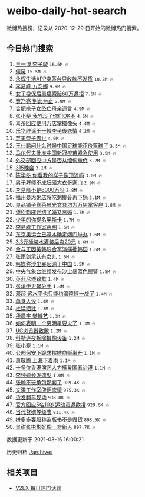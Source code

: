 # weibo-daily-hot-search

微博热搜榜，记录从 2020-12-29 日开始的微博热门搜索。

## 今日热门搜索

<!-- BEGIN -->

1. [王一博 李子璇](https://s.weibo.com/weibo?q=%E7%8E%8B%E4%B8%80%E5%8D%9A%20%E6%9D%8E%E5%AD%90%E7%92%87&Refer=top) `16.6M 🔥`
1. [何炅](https://s.weibo.com/weibo?q=%E4%BD%95%E7%82%85&Refer=top) `15.5M 🔥`
1. [永辉生活APP卖茅台只收款不发货](https://s.weibo.com/weibo?q=%23%E6%B0%B8%E8%BE%89%E7%94%9F%E6%B4%BBAPP%E5%8D%96%E8%8C%85%E5%8F%B0%E5%8F%AA%E6%94%B6%E6%AC%BE%E4%B8%8D%E5%8F%91%E8%B4%A7%23&Refer=top) `10.2M 🔥`
1. [李易峰 方安娜](https://s.weibo.com/weibo?q=%E6%9D%8E%E6%98%93%E5%B3%B0%20%E6%96%B9%E5%AE%89%E5%A8%9C&Refer=top) `9.9M 🔥`
1. [女子投保后患癌索赔60万遭拒](https://s.weibo.com/weibo?q=%23%E5%A5%B3%E5%AD%90%E6%8A%95%E4%BF%9D%E5%90%8E%E6%82%A3%E7%99%8C%E7%B4%A2%E8%B5%9460%E4%B8%87%E9%81%AD%E6%8B%92%23&Refer=top) `7.5M 🔥`
1. [贾乃亮 到此为止](https://s.weibo.com/weibo?q=%E8%B4%BE%E4%B9%83%E4%BA%AE%20%E5%88%B0%E6%AD%A4%E4%B8%BA%E6%AD%A2&Refer=top) `5.8M 🔥`
1. [合肥携子女坠亡母亲遗言](https://s.weibo.com/weibo?q=%E5%90%88%E8%82%A5%E6%90%BA%E5%AD%90%E5%A5%B3%E5%9D%A0%E4%BA%A1%E6%AF%8D%E4%BA%B2%E9%81%97%E8%A8%80&Refer=top) `4.9M 🔥`
1. [张小斐 我YES了你们OK不](https://s.weibo.com/weibo?q=%E5%BC%A0%E5%B0%8F%E6%96%90%20%E6%88%91YES%E4%BA%86%E4%BD%A0%E4%BB%ACOK%E4%B8%8D&Refer=top) `4.6M 🔥`
1. [喜茶回应使用万店掌摄像头](https://s.weibo.com/weibo?q=%23%E5%96%9C%E8%8C%B6%E5%9B%9E%E5%BA%94%E4%BD%BF%E7%94%A8%E4%B8%87%E5%BA%97%E6%8E%8C%E6%91%84%E5%83%8F%E5%A4%B4%23&Refer=top) `4.4M 🔥`
1. [乐华辟谣王一博李子璇恋情](https://s.weibo.com/weibo?q=%23%E4%B9%90%E5%8D%8E%E8%BE%9F%E8%B0%A3%E7%8E%8B%E4%B8%80%E5%8D%9A%E6%9D%8E%E5%AD%90%E7%92%87%E6%81%8B%E6%83%85%23&Refer=top) `4.2M 🔥`
1. [芝美奈子去世](https://s.weibo.com/weibo?q=%E8%8A%9D%E7%BE%8E%E5%A5%88%E5%AD%90%E5%8E%BB%E4%B8%96&Refer=top) `4.0M 🔥`
1. [王仕鹏问什么时候中国足球能评价篮球了](https://s.weibo.com/weibo?q=%23%E7%8E%8B%E4%BB%95%E9%B9%8F%E9%97%AE%E4%BB%80%E4%B9%88%E6%97%B6%E5%80%99%E4%B8%AD%E5%9B%BD%E8%B6%B3%E7%90%83%E8%83%BD%E8%AF%84%E4%BB%B7%E7%AF%AE%E7%90%83%E4%BA%86%23&Refer=top) `3.5M 🔥`
1. [马尔代夫批准中国新冠疫苗紧急使用](https://s.weibo.com/weibo?q=%E9%A9%AC%E5%B0%94%E4%BB%A3%E5%A4%AB%E6%89%B9%E5%87%86%E4%B8%AD%E5%9B%BD%E6%96%B0%E5%86%A0%E7%96%AB%E8%8B%97%E7%B4%A7%E6%80%A5%E4%BD%BF%E7%94%A8&Refer=top) `3.5M 🔥`
1. [外交部回应中方是否从缅甸撤侨](https://s.weibo.com/weibo?q=%E5%A4%96%E4%BA%A4%E9%83%A8%E5%9B%9E%E5%BA%94%E4%B8%AD%E6%96%B9%E6%98%AF%E5%90%A6%E4%BB%8E%E7%BC%85%E7%94%B8%E6%92%A4%E4%BE%A8&Refer=top) `3.2M 🔥`
1. [315晚会](https://s.weibo.com/weibo?q=%23315%E6%99%9A%E4%BC%9A%23&Refer=top) `3.1M 🔥`
1. [陈学冬 你看我的样子像顶流吗](https://s.weibo.com/weibo?q=%E9%99%88%E5%AD%A6%E5%86%AC%20%E4%BD%A0%E7%9C%8B%E6%88%91%E7%9A%84%E6%A0%B7%E5%AD%90%E5%83%8F%E9%A1%B6%E6%B5%81%E5%90%97&Refer=top) `3.0M 🔥`
1. [男子拜师不成狂砸大衣哥家门](https://s.weibo.com/weibo?q=%23%E7%94%B7%E5%AD%90%E6%8B%9C%E5%B8%88%E4%B8%8D%E6%88%90%E7%8B%82%E7%A0%B8%E5%A4%A7%E8%A1%A3%E5%93%A5%E5%AE%B6%E9%97%A8%23&Refer=top) `2.9M 🔥`
1. [李易峰不是6000万吗](https://s.weibo.com/weibo?q=%E6%9D%8E%E6%98%93%E5%B3%B0%E4%B8%8D%E6%98%AF6000%E4%B8%87%E5%90%97&Refer=top) `2.8M 🔥`
1. [福州曼玲粥店将吃剩排骨再下锅](https://s.weibo.com/weibo?q=%23%E7%A6%8F%E5%B7%9E%E6%9B%BC%E7%8E%B2%E7%B2%A5%E5%BA%97%E5%B0%86%E5%90%83%E5%89%A9%E6%8E%92%E9%AA%A8%E5%86%8D%E4%B8%8B%E9%94%85%23&Refer=top) `2.1M 🔥`
1. [良品铺子喜茶晨光文具均为万店掌客户](https://s.weibo.com/weibo?q=%23%E8%89%AF%E5%93%81%E9%93%BA%E5%AD%90%E5%96%9C%E8%8C%B6%E6%99%A8%E5%85%89%E6%96%87%E5%85%B7%E5%9D%87%E4%B8%BA%E4%B8%87%E5%BA%97%E6%8E%8C%E5%AE%A2%E6%88%B7%23&Refer=top) `1.8M 🔥`
1. [谭松韵辟谣结了婚又离婚](https://s.weibo.com/weibo?q=%23%E8%B0%AD%E6%9D%BE%E9%9F%B5%E8%BE%9F%E8%B0%A3%E7%BB%93%E4%BA%86%E5%A9%9A%E5%8F%88%E7%A6%BB%E5%A9%9A%23&Refer=top) `1.7M 🔥`
1. [少年的你提名奥斯卡](https://s.weibo.com/weibo?q=%23%E5%B0%91%E5%B9%B4%E7%9A%84%E4%BD%A0%E6%8F%90%E5%90%8D%E5%A5%A5%E6%96%AF%E5%8D%A1%23&Refer=top) `1.7M 🔥`
1. [李易峰工作室声明](https://s.weibo.com/weibo?q=%23%E6%9D%8E%E6%98%93%E5%B3%B0%E5%B7%A5%E4%BD%9C%E5%AE%A4%E5%A3%B0%E6%98%8E%23&Refer=top) `1.6M 🔥`
1. [东京奥运会已基本确定闭门举办](https://s.weibo.com/weibo?q=%E4%B8%9C%E4%BA%AC%E5%A5%A5%E8%BF%90%E4%BC%9A%E5%B7%B2%E5%9F%BA%E6%9C%AC%E7%A1%AE%E5%AE%9A%E9%97%AD%E9%97%A8%E4%B8%BE%E5%8A%9E&Refer=top) `1.6M 🔥`
1. [3.3元桶装水灌装后卖20元](https://s.weibo.com/weibo?q=3.3%E5%85%83%E6%A1%B6%E8%A3%85%E6%B0%B4%E7%81%8C%E8%A3%85%E5%90%8E%E5%8D%9620%E5%85%83&Refer=top) `1.6M 🔥`
1. [金与正因美韩联合军演痛批韩国](https://s.weibo.com/weibo?q=%23%E9%87%91%E4%B8%8E%E6%AD%A3%E5%9B%A0%E7%BE%8E%E9%9F%A9%E8%81%94%E5%90%88%E5%86%9B%E6%BC%94%E7%97%9B%E6%89%B9%E9%9F%A9%E5%9B%BD%23&Refer=top) `1.6M 🔥`
1. [张雨剑承认有女儿](https://s.weibo.com/weibo?q=%23%E5%BC%A0%E9%9B%A8%E5%89%91%E6%89%BF%E8%AE%A4%E6%9C%89%E5%A5%B3%E5%84%BF%23&Refer=top) `1.6M 🔥`
1. [韩媒称沙尘暴起源于中国](https://s.weibo.com/weibo?q=%23%E9%9F%A9%E5%AA%92%E7%A7%B0%E6%B2%99%E5%B0%98%E6%9A%B4%E8%B5%B7%E6%BA%90%E4%BA%8E%E4%B8%AD%E5%9B%BD%23&Refer=top) `1.5M 🔥`
1. [中央气象台继续发布沙尘暴蓝色预警](https://s.weibo.com/weibo?q=%23%E4%B8%AD%E5%A4%AE%E6%B0%94%E8%B1%A1%E5%8F%B0%E7%BB%A7%E7%BB%AD%E5%8F%91%E5%B8%83%E6%B2%99%E5%B0%98%E6%9A%B4%E8%93%9D%E8%89%B2%E9%A2%84%E8%AD%A6%23&Refer=top) `1.5M 🔥`
1. [英菲尼迪致歉](https://s.weibo.com/weibo?q=%E8%8B%B1%E8%8F%B2%E5%B0%BC%E8%BF%AA%E8%87%B4%E6%AD%89&Refer=top) `1.4M 🔥`
1. [张承中尹馨分手](https://s.weibo.com/weibo?q=%E5%BC%A0%E6%89%BF%E4%B8%AD%E5%B0%B9%E9%A6%A8%E5%88%86%E6%89%8B&Refer=top) `1.4M 🔥`
1. [邓超 这水平也只能约潘晓婷一战了](https://s.weibo.com/weibo?q=%E9%82%93%E8%B6%85%20%E8%BF%99%E6%B0%B4%E5%B9%B3%E4%B9%9F%E5%8F%AA%E8%83%BD%E7%BA%A6%E6%BD%98%E6%99%93%E5%A9%B7%E4%B8%80%E6%88%98%E4%BA%86&Refer=top) `1.4M 🔥`
1. [单身人设](https://s.weibo.com/weibo?q=%E5%8D%95%E8%BA%AB%E4%BA%BA%E8%AE%BE&Refer=top) `1.4M 🔥`
1. [杜猛牺牲](https://s.weibo.com/weibo?q=%23%E6%9D%9C%E7%8C%9B%E7%89%BA%E7%89%B2%23&Refer=top) `1.3M 🔥`
1. [华晨宇 樊博艺](https://s.weibo.com/weibo?q=%E5%8D%8E%E6%99%A8%E5%AE%87%20%E6%A8%8A%E5%8D%9A%E8%89%BA&Refer=top) `1.3M 🔥`
1. [如何表明一个男明星要火了](https://s.weibo.com/weibo?q=%23%E5%A6%82%E4%BD%95%E8%A1%A8%E6%98%8E%E4%B8%80%E4%B8%AA%E7%94%B7%E6%98%8E%E6%98%9F%E8%A6%81%E7%81%AB%E4%BA%86%23&Refer=top) `1.3M 🔥`
1. [UC浏览器致歉](https://s.weibo.com/weibo?q=UC%E6%B5%8F%E8%A7%88%E5%99%A8%E8%87%B4%E6%AD%89&Refer=top) `1.2M 🔥`
1. [科勒连夜拆除摄像设备](https://s.weibo.com/weibo?q=%E7%A7%91%E5%8B%92%E8%BF%9E%E5%A4%9C%E6%8B%86%E9%99%A4%E6%91%84%E5%83%8F%E8%AE%BE%E5%A4%87&Refer=top) `1.2M 🔥`
1. [张小寒](https://s.weibo.com/weibo?q=%E5%BC%A0%E5%B0%8F%E5%AF%92&Refer=top) `1.1M 🔥`
1. [公园保安下跪求摆摊商贩离开](https://s.weibo.com/weibo?q=%E5%85%AC%E5%9B%AD%E4%BF%9D%E5%AE%89%E4%B8%8B%E8%B7%AA%E6%B1%82%E6%91%86%E6%91%8A%E5%95%86%E8%B4%A9%E7%A6%BB%E5%BC%80&Refer=top) `1.1M 🔥`
1. [萧敬腾 上海下着雨](https://s.weibo.com/weibo?q=%E8%90%A7%E6%95%AC%E8%85%BE%20%E4%B8%8A%E6%B5%B7%E4%B8%8B%E7%9D%80%E9%9B%A8&Refer=top) `1.1M 🔥`
1. [十多位香港演艺人力挺爱国者治港](https://s.weibo.com/weibo?q=%23%E5%8D%81%E5%A4%9A%E4%BD%8D%E9%A6%99%E6%B8%AF%E6%BC%94%E8%89%BA%E4%BA%BA%E5%8A%9B%E6%8C%BA%E7%88%B1%E5%9B%BD%E8%80%85%E6%B2%BB%E6%B8%AF%23&Refer=top) `1.1M 🔥`
1. [李钟硕长发造型](https://s.weibo.com/weibo?q=%23%E6%9D%8E%E9%92%9F%E7%A1%95%E9%95%BF%E5%8F%91%E9%80%A0%E5%9E%8B%23&Refer=top) `1.0M 🔥`
1. [张翰不玩承包那套了](https://s.weibo.com/weibo?q=%23%E5%BC%A0%E7%BF%B0%E4%B8%8D%E7%8E%A9%E6%89%BF%E5%8C%85%E9%82%A3%E5%A5%97%E4%BA%86%23&Refer=top) `989.4K 🔥`
1. [文淇工作室辟谣恋情](https://s.weibo.com/weibo?q=%E6%96%87%E6%B7%87%E5%B7%A5%E4%BD%9C%E5%AE%A4%E8%BE%9F%E8%B0%A3%E6%81%8B%E6%83%85&Refer=top) `975.3K 🔥`
1. [烫发翻车现场](https://s.weibo.com/weibo?q=%23%E7%83%AB%E5%8F%91%E7%BF%BB%E8%BD%A6%E7%8E%B0%E5%9C%BA%23&Refer=top) `938.8K 🔥`
1. [官方回应5名10岁运动员遭欺凌](https://s.weibo.com/weibo?q=%E5%AE%98%E6%96%B9%E5%9B%9E%E5%BA%945%E5%90%8D10%E5%B2%81%E8%BF%90%E5%8A%A8%E5%91%98%E9%81%AD%E6%AC%BA%E5%87%8C&Refer=top) `929.6K 🔥`
1. [当代赘婿等级表](https://s.weibo.com/weibo?q=%E5%BD%93%E4%BB%A3%E8%B5%98%E5%A9%BF%E7%AD%89%E7%BA%A7%E8%A1%A8&Refer=top) `911.4K 🔥`
1. [拼多多客服称盗版书不是假货](https://s.weibo.com/weibo?q=%E6%8B%BC%E5%A4%9A%E5%A4%9A%E5%AE%A2%E6%9C%8D%E7%A7%B0%E7%9B%97%E7%89%88%E4%B9%A6%E4%B8%8D%E6%98%AF%E5%81%87%E8%B4%A7&Refer=top) `898.5K 🔥`
1. [景甜张彬彬好像一对新人](https://s.weibo.com/weibo?q=%23%E6%99%AF%E7%94%9C%E5%BC%A0%E5%BD%AC%E5%BD%AC%E5%A5%BD%E5%83%8F%E4%B8%80%E5%AF%B9%E6%96%B0%E4%BA%BA%23&Refer=top) `897.7K 🔥`

数据更新于 2021-03-16 16:00:21

<!-- END -->

历史归档 [./archives](./archives)

## 相关项目

- [V2EX 每日热门话题](https://github.com/boojack/v2ex-daily-hot-topic)
